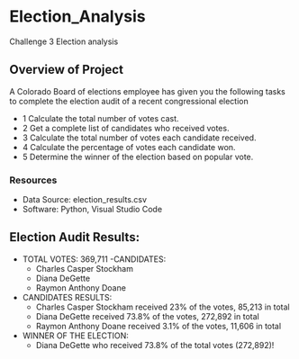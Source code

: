 # Election_Analysis
Challenge 3 Election analysis
## Overview of Project
A Colorado Board of elections employee has given you the following tasks to complete the election audit of a recent congressional election
- 1 Calculate the total number of votes cast.
- 2 Get a complete list of candidates who received votes.
- 3 Calculate the total number of votes each candidate received.
- 4 Calculate the percentage of votes each candidate won.
- 5 Determine the winner of the election based on popular vote.
### Resources
- Data Source: election_results.csv
- Software: Python, Visual Studio Code

## Election Audit Results:
- TOTAL VOTES: 369,711
  -CANDIDATES:
    - Charles Casper Stockham
    - Diana DeGette
    - Raymon Anthony Doane
- CANDIDATES RESULTS:
    - Charles Casper Stockham received 23% of the votes, 85,213 in total
    - Diana DeGette received 73.8% of the votes, 272,892 in total
    - Raymon Anthony Doane received 3.1% of the votes, 11,606 in total
- WINNER OF THE ELECTION:
  - Diana DeGette who received 73.8% of the total votes (272,892)!
